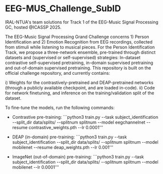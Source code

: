 # EEG-MUS_Challenge_SubID
IRAL-NTUA's team solutions for Track 1 of the EEG-Music Signal Processing GC, hosted @ICASSP 2025.

The EEG-Music Signal Processing Grand Challenge concerns 1) Person Identification and 2) Emotion Recognition from EEG recordings, collected from stimuli while listening to musical pieces. For the Person Identification Track, we propose a three-network ensemble, pre-trained through distinct datasets and (supervised or self-supervised) strategies: In-dataset contrastive self-supervised pretraining, in-domain supervised pretraining and out-of-domain supervised pretraining. This repository is built on the official challenge repository, and currently contains:

i) Weights for the contrastively-pretrained and DEAP-pretrained networks (through a publicly available checkpoint, and are loaded in-code).
ii) Code for network finetuning, and inference on the training/validation split of the dataset.

To fine-tune the models, run the following commands:

- Contrastive pre-training: ```python3 train.py --task subject_identification --split_dir data/splits/ --splitnum splitnum --model eegchannelnet --resume contrastive_weights.pth --lr 0.0001'''
  
- DEAP (in-domain) pre-training: ```python3 train.py --task subject_identification --split_dir data/splits/ --splitnum  splitnum --model mobilenet --resume deap_weights.pth --lr 0.001'''

- ImageNet (out-of-domain) pre-training: ```python3 train.py --task subject_identification --split_dir data/splits/ --splitnum splitnum --model mobilenet --lr 0.0001'''

